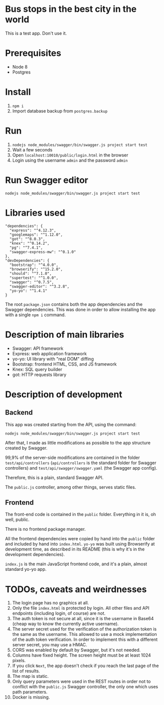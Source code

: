 # Bus stops in the best city in the world

This is a test app. Don't use it.

# Prerequisites

* Node 8
* Postgres
  
 # Install
  
 1. `npm i`
 2. Import database backup from `postgres.backup`
 
 # Run

 1. `nodejs node_modules/swagger/bin/swagger.js project start test`
 2. Wait a few seconds
 3. Open `localhost:10010/public/login.html` in the browser
 4. Login using the username `admin` and the password `admin`

# Run Swagger editor

    nodejs node_modules/swagger/bin/swagger.js project start test
    
# Libraries used

    "dependencies": {
      "express": "^4.12.3",
      "googlemaps": "^1.12.0",
      "got": "^8.0.3",
      "knex": "^0.14.2",
      "pg": "^7.4.1",
      "swagger-express-mw": "^0.1.0"
    },
    "devDependencies": {
      "bootstrap": "^4.0.0",
      "browserify": "^15.2.0",
      "should": "^7.1.0",
      "supertest": "^1.0.0",
      "swagger": "^0.7.5",
      "swagger-editor": "^3.2.8",
      "yo-yo": "^1.4.1"
    }

The root `package.json` contains both the app dependencies and the Swagger dependencies. This was done in order to allow installing the app with a single `npm i` command.

# Description of main libraries

* Swagger: API framework
* Express: web application framework
* yo-yo: UI library with "real DOM" diffing
* Bootstrap: frontend HTML, CSS, and JS framework
* Knex: SQL query builder
* got: HTTP requests library

# Description of development

## Backend

This app was created starting from the API, using the command:

    nodejs node_modules/swagger/bin/swagger.js project start test

After that, I made as little modifications as possible to the app structure created by Swagger.

99,9% of the server-side modifications are contained in the folder `test/api/controllers` (`api/controllers` is the standard folder for Swagger controllers) and `test/api/swagger/swagger.yaml` (the Swagger app config).

Therefore, this is a plain, standard Swagger API.

The `public.js` controller, among other things, serves static files.

## Frontend

The front-end code is contained in the `public` folder. Everything in it is, oh well, public.

There is no frontend package manager.

All the frontend dependencies were copied by hand into the `public` folder and included by hand into `index.html`.
`yo-yo` was built using Browserify at development time, as described in its README (this is why it's in the development dependencies).

`index.js` is the main JavaScript frontend code, and it's a plain, almost standard yo-yo app.

# TODOs, caveats and weirdnesses

1. The login page has no graphics at all.
1. Only the file `index.html` is protected by login. All other files and API endpoints (including login, of course) are not.
1. The auth token is not secure at all, since it is the username in Base64 (cheap way to know the currently active username).
1. The server secret used for the verification of the authorization token is the same as the username. This allowed to use a mock implementation of the auth token verification. In order to implement this with a different server secret, you may use a HMAC.
1. CORS was enabled by default by Swagger, but it's not needed.
1. Columns have fixed height. The screen height must be at least 1024 pixels.
1. If you click `Next`, the app doesn't check if you reach the last page of the list of results.
1. The map is static.
1. Only query parameters were used in the REST routes in order not to conflict with the `public.js` Swagger controller, the only one which uses path parameters.
1. Docker is missing.
